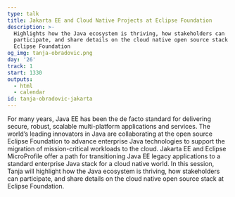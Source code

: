 ```yaml
---
type: talk
title: Jakarta EE and Cloud Native Projects at Eclipse Foundation
description: >-
  Highlights how the Java ecosystem is thriving, how stakeholders can
  participate, and share details on the cloud native open source stack at
  Eclipse Foundation
og_img: tanja-obradovic.png
day: '26'
track: 1
start: 1330
outputs:
  - html
  - calendar
id: tanja-obradovic-jakarta
---
```


For many years, Java EE has been the de facto standard for delivering secure, robust, scalable multi-platform applications and services. The world’s leading innovators in Java are collaborating at the open source Eclipse Foundation to advance enterprise Java technologies to support the migration of mission-critical workloads to the cloud. Jakarta EE and Eclipse MicroProfile offer a path for transitioning Java EE legacy applications to a standard enterprise Java stack for a cloud native world. In this session, Tanja will highlight how the Java ecosystem is thriving, how stakeholders can participate, and share details on the cloud native open source stack at Eclipse Foundation.
